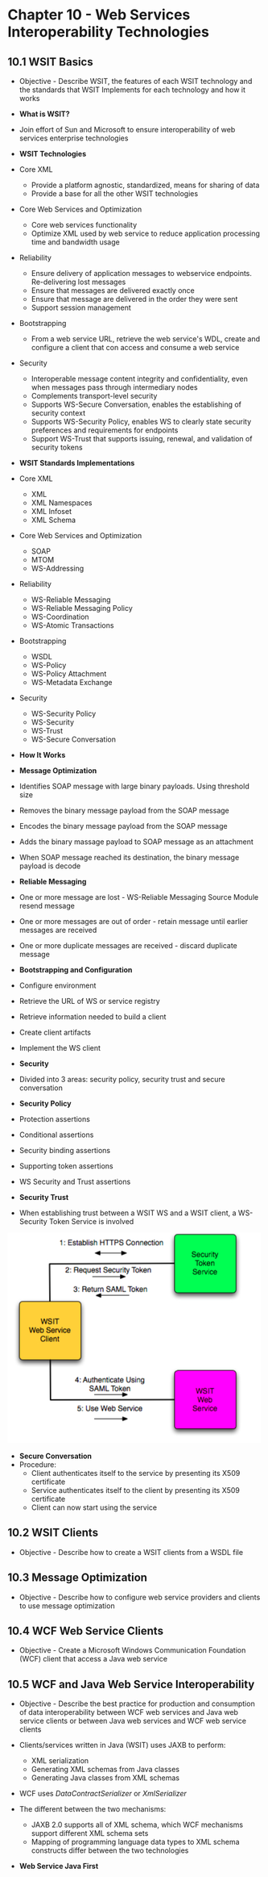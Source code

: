 # Chapter 10 - Web Services Interoperability Technologies

## 10.1 WSIT Basics
* Objective - Describe WSIT, the features of each WSIT technology and the standards that WSIT Implements for each technology and how it works

* **What is WSIT?**
* Join effort of Sun and Microsoft to ensure interoperability of web services enterprise technologies

* **WSIT Technologies**
* Core XML
    * Provide a platform agnostic, standardized, means for sharing of data
    * Provide a base for all the other WSIT technologies

* Core Web Services and Optimization
    * Core web services functionality
    * Optimize XML used by web service to reduce application processing time and bandwidth usage

* Reliability
    * Ensure delivery of application messages to webservice endpoints. Re-delivering lost messages
    * Ensure that messages are delivered exactly once
    * Ensure that message are delivered in the order they were sent
    * Support session management

* Bootstrapping
    * From a web service URL, retrieve the web service's WDL, create and configure a client that con access and consume a web service

* Security
    * Interoperable message content integrity and confidentiality, even when messages pass through intermediary nodes
    * Complements transport-level security
    * Supports WS-Secure Conversation, enables the establishing of security context
    * Supports WS-Security Policy, enables WS to clearly state security preferences and requirements for endpoints
    * Support WS-Trust that supports issuing, renewal, and validation of security tokens

* **WSIT Standards Implementations**
* Core XML
    * XML
    * XML Namespaces
    * XML Infoset
    * XML Schema

* Core Web Services and Optimization
    * SOAP
    * MTOM
    * WS-Addressing

* Reliability
    * WS-Reliable Messaging
    * WS-Reliable Messaging Policy
    * WS-Coordination
    * WS-Atomic Transactions

* Bootstrapping
    * WSDL
    * WS-Policy
    * WS-Policy Attachment
    * WS-Metadata Exchange

* Security
    * WS-Security Policy
    * WS-Security
    * WS-Trust
    * WS-Secure Conversation

* **How It Works**

* **Message Optimization**
* Identifies SOAP message with large binary payloads. Using threshold size
* Removes the binary message payload from the SOAP message
* Encodes the binary message payload from the SOAP message
* Adds the binary massage payload to SOAP message as an attachment
* When SOAP message reached its destination, the binary message payload is decode

* **Reliable Messaging**
* One or more message are lost - WS-Reliable Messaging Source Module resend message
* One or more messages are out of order - retain message until earlier messages are received
* One or more duplicate messages are received - discard duplicate message

* **Bootstrapping and Configuration**
* Configure environment
* Retrieve the URL of WS or service registry
* Retrieve information needed to build a client
* Create client artifacts
* Implement the WS client

* **Security**
* Divided into 3 areas: security policy, security trust and secure conversation

* **Security Policy**
* Protection assertions
* Conditional assertions
* Security binding assertions
* Supporting token assertions
* WS Security and Trust assertions

* **Security Trust**
* When establishing trust between a WSIT WS and a WSIT client, a WS-Security Token Service is involved

![WS-Security Token Service](images/ws-security-token.png)

* **Secure Conversation**
* Procedure:
    * Client authenticates itself to the service by presenting its X509 certificate
    * Service authenticates itself to the client by presenting its X509 certificate
    * Client can now start using the service

## 10.2 WSIT Clients
* Objective - Describe how to create a WSIT clients from a WSDL file

## 10.3 Message Optimization
* Objective - Describe how to configure web service providers and clients to use message optimization

## 10.4 WCF Web Service Clients
* Objective - Create a Microsoft Windows Communication Foundation (WCF) client that access a Java web service

## 10.5 WCF and Java Web Service Interoperability
* Objective - Describe the best practice for production and consumption of data interoperability between WCF web services and Java web service clients or between Java web services and WCF web service clients

* Clients/services written in Java (WSIT) uses JAXB to perform:
    * XML serialization
    * Generating XML schemas from Java classes
    * Generating Java classes from XML schemas

* WCF uses *DataContractSerializer* or *XmlSerializer*

* The different between the two mechanisms:
    * JAXB 2.0 supports all of XML schema, which WCF mechanisms support different XML schema sets
    * Mapping of programming language data types to XML schema constructs differ between the two technologies

* **Web Service Java First**


